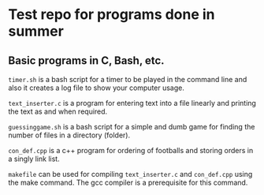 # Test repo for programs done in summer
## Basic programs in C, Bash, etc.

`timer.sh` is a bash script for a timer to be played in the command line and also it creates a log file to show your computer usage.

`text_inserter.c` is a program for entering text into a file linearly and printing the text as and when required.

`guessinggame.sh` is a bash script for a simple and dumb game for finding the number of files in a directory (folder).

`con_def.cpp` is a c++ program for ordering of footballs and storing orders in a singly link list.

`makefile` can be used for compiling `text_inserter.c` and `con_def.cpp` using the make command. The gcc compiler is a prerequisite for this command.
